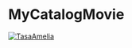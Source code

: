 # MyCatalogMovie
[![TasaAmelia](https://circleci.com/gh/TasaAmelia/MyCatalogMovie.svg?style=svg)](https://circleci.com/gh/TasaAmelia/MyCatalogMovie)
